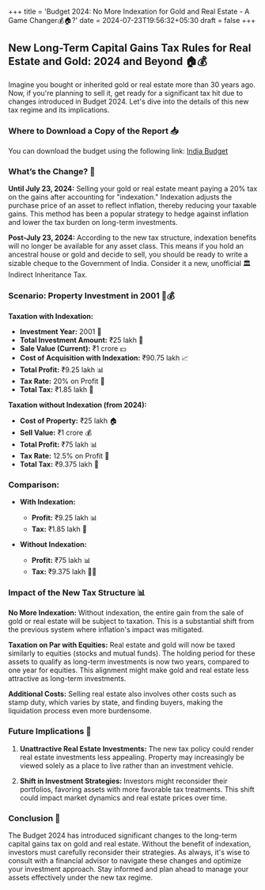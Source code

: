 +++
title = 'Budget 2024: No More Indexation for Gold and Real Estate - A Game Changer💰🏠?'
date = 2024-07-23T19:56:32+05:30
draft = false
+++

## New Long-Term Capital Gains Tax Rules for Real Estate and Gold: 2024 and Beyond 🏠💰

Imagine you bought or inherited gold or real estate more than 30 years ago. Now, if you're planning to sell it, get ready for a significant tax hit due to changes introduced in Budget 2024. Let's dive into the details of this new tax regime and its implications.

### Where to Download a Copy of the Report 📥

You can download the budget using the following link: [India Budget](https://www.indiabudget.gov.in/index.php)

### What’s the Change? 📝

**Until July 23, 2024:** Selling your gold or real estate meant paying a 20% tax on the gains after accounting for "indexation." Indexation adjusts the purchase price of an asset to reflect inflation, thereby reducing your taxable gains. This method has been a popular strategy to hedge against inflation and lower the tax burden on long-term investments.

**Post-July 23, 2024:** According to the new tax structure, indexation benefits will no longer be available for any asset class. This means if you hold an ancestral house or gold and decide to sell, you should be ready to write a sizable cheque to the Government of India. Consider it a new, unofficial 🏛️ Indirect Inheritance Tax.


### Scenario: Property Investment in 2001 🏡💰

**Taxation with Indexation:**

- **Investment Year:** 2001 📅
- **Total Investment Amount:** ₹25 lakh 💸
- **Sale Value (Current):** ₹1 crore 💵
- **Cost of Acquisition with Indexation:** ₹90.75 lakh 📈
- **Total Profit:** ₹9.25 lakh 📊
- **Tax Rate:** 20% on Profit 💸
- **Total Tax:** ₹1.85 lakh 💸


**Taxation without Indexation (from 2024):**

- **Cost of Property:** ₹25 lakh 🏠
- **Sell Value:** ₹1 crore 💰
- **Total Profit:** ₹75 lakh 📊
- **Tax Rate:** 12.5% on Profit 💸
- **Total Tax:** ₹9.375 lakh 💸

### Comparison:

- **With Indexation:**
  - **Profit:** ₹9.25 lakh 📊
  - **Tax:** ₹1.85 lakh 💸

- **Without Indexation:**
  - **Profit:** ₹75 lakh 📊
  - **Tax:** ₹9.375 lakh 💸😞

### Impact of the New Tax Structure 📊

**No More Indexation:** Without indexation, the entire gain from the sale of gold or real estate will be subject to taxation. This is a substantial shift from the previous system where inflation's impact was mitigated.

**Taxation on Par with Equities:** Real estate and gold will now be taxed similarly to equities (stocks and mutual funds). The holding period for these assets to qualify as long-term investments is now two years, compared to one year for equities. This alignment might make gold and real estate less attractive as long-term investments.

**Additional Costs:** Selling real estate also involves other costs such as stamp duty, which varies by state, and finding buyers, making the liquidation process even more burdensome.

### Future Implications 🔮

1. **Unattractive Real Estate Investments:** The new tax policy could render real estate investments less appealing. Property may increasingly be viewed solely as a place to live rather than an investment vehicle.

2. **Shift in Investment Strategies:** Investors might reconsider their portfolios, favoring assets with more favorable tax treatments. This shift could impact market dynamics and real estate prices over time.

### Conclusion 🏁

The Budget 2024 has introduced significant changes to the long-term capital gains tax on gold and real estate. Without the benefit of indexation, investors must carefully reconsider their strategies. As always, it's wise to consult with a financial advisor to navigate these changes and optimize your investment approach. Stay informed and plan ahead to manage your assets effectively under the new tax regime.
